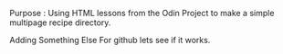Purpose : Using HTML lessons from the Odin Project to make a simple multipage recipe directory.

Adding Something Else For github lets see if it works.
